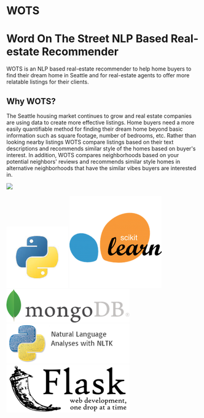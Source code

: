 # WOTS
# Word On The Street NLP Based Real-estate Recommender
WOTS is an NLP based real-estate recommender to help home buyers to find their dream home in Seattle and for real-estate agents to offer more relatable listings for their clients.

## Why WOTS?
The Seattle housing market continues to grow and real estate companies are using data to create more effective listings. Home buyers need a more easily quantifiable method for finding their dream home beyond basic information such as square footage, number of bedrooms, etc. Rather than looking nearby listings WOTS compare listings based on their text descriptions and recommends similar style of the homes based on buyer's interest. In addition, WOTS compares neighborhoods based on your potential neighbors' reviews and recommends similar style homes in alternative neighborhoods that have the similar vibes buyers are interested in.

![](img/wots_record.gif)

![](img/download.jpeg) ![](img/sckitlearn.png) 
![](img/mongo.png) ![](img/NLTK.png) ![](img/flask.png)

